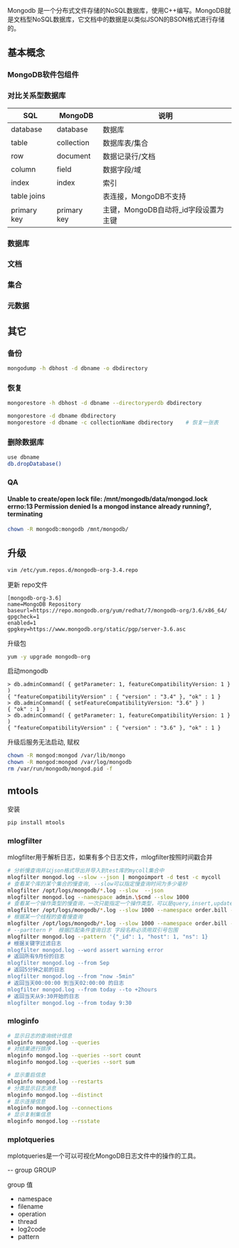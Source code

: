 Mongodb 是一个分布式文件存储的NoSQL数据库，使用C++编写。MongoDB就是文档型NoSQL数据库，它文档中的数据是以类似JSON的BSON格式进行存储的。

## 基本概念

### MongoDB软件包组件



### 对比关系型数据库

| SQL         | MongoDB     | 说明                                 |
| ----------- | ----------- | ------------------------------------ |
| database    | database    | 数据库                               |
| table       | collection  | 数据库表/集合                        |
| row         | document    | 数据记录行/文档                      |
| column      | field       | 数据字段/域                          |
| index       | index       | 索引                                 |
| table joins |             | 表连接，MongoDB不支持                |
| primary key | primary key | 主键，MongoDB自动将_id字段设置为主键 |

### 数据库

### 文档

### 集合

### 元数据













## 其它

### 备份

```bash
mongodump -h dbhost -d dbname -o dbdirectory
```

### 恢复

```bash
mongorestore -h dbhost -d dbname --directoryperdb dbdirectory

mongorestore -d dbname dbdirectory
mongorestore -d dbname -c collectionName dbdirectory    # 恢复一张表
```

### 删除数据库

```bash
use dbname
db.dropDatabase()
```

### QA
#### Unable to create/open lock file: /mnt/mongodb/data/mongod.lock errno:13 Permission denied Is a mongod instance already running?, terminating
```bash
chown -R mongodb:mongodb /mnt/mongodb/
```

## 升级

```bash
vim /etc/yum.repos.d/mongodb-org-3.4.repo
```
更新 repo文件
```
[mongodb-org-3.6]
name=MongoDB Repository
baseurl=https://repo.mongodb.org/yum/redhat/7/mongodb-org/3.6/x86_64/
gpgcheck=1
enabled=1
gpgkey=https://www.mongodb.org/static/pgp/server-3.6.asc
```
升级包

```bash
yum -y upgrade mongodb-org
```
启动mongodb
```
> db.adminCommand( { getParameter: 1, featureCompatibilityVersion: 1 } )
{ "featureCompatibilityVersion" : { "version" : "3.4" }, "ok" : 1 }
> db.adminCommand( { setFeatureCompatibilityVersion: "3.6" } )
{ "ok" : 1 }
> db.adminCommand( { getParameter: 1, featureCompatibilityVersion: 1 } )
{ "featureCompatibilityVersion" : { "version" : "3.6" }, "ok" : 1 }
```

升级后服务无法启动, 赋权

```bash
chown -R mongod:mongod /var/lib/mongo
chown -R mongod:mongod /var/log/mongodb
rm /var/run/mongodb/mongod.pid -f
```

## mtools

安装
```bash
pip install mtools
```

### mlogfilter
mlogfilter用于解析日志，如果有多个日志文件，mlogfilter按照时间戳合并
```bash
# 分析慢查询并以json格式导出并导入到test库的mycoll集合中
mlogfilter mongod.log --slow --json | mongoimport -d test -c mycoll
# 查看某个库的某个集合的慢查询, --slow可以指定慢查询时间为多少毫秒
mlogfilter /opt/logs/mongodb/*.log --slow  --json
mlogfilter mongod.log --namespace admin.\$cmd --slow 1000
# 查看某一个操作类型的慢查询，一次只能指定一个操作类型，可以是query,insert,update,delete,command,getmore
mlogfilter /opt/logs/mongodb/*.log --slow 1000 --namespace order.bill --operation query
# 根据某一个线程的查看慢查询
mlogfilter /opt/logs/mongodb/*.log --slow 1000 --namespace order.bill --operation query --thread conn1317475
# --parttern P  根据匹配条件查询日志 字段名称必须用双引号包围
mlogfilter mongod.log --pattern '{"_id": 1, "host": 1, "ns": 1}
# 根据关键字过滤日志
mlogfilter mongod.log --word assert warning error
# 返回所有9月份的日志
mlogfilter mongod.log --from Sep
# 返回5分钟之前的日志 
mlogfilter mongod.log --from "now -5min"
# 返回当天00:00:00 到当天02:00:00 的日志
mlogfilter mongod.log --from today --to +2hours
# 返回当天从9:30开始的日志
mlogfilter mongod.log --from today 9:30
```

### mloginfo
```bash 
# 显示日志的查询统计信息
mloginfo mongod.log --queries
# 对结果进行排序
mloginfo mongod.log --queries --sort count
mloginfo mongod.log --queries --sort sum

# 显示重启信息
mloginfo mongod.log --restarts
# 分类显示日志消息
mloginfo mongod.log --distinct
# 显示连接信息
mloginfo mongod.log --connections
# 显示复制集信息
mloginfo mongod.log --rsstate
```

### mplotqueries
mplotqueries是一个可以可视化MongoDB日志文件中的操作的工具。

-- group GROUP

group 值

* namespace  
* filename
* operation
* thread
* log2code
* pattern